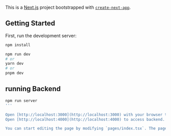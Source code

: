 This is a [Next.js](https://nextjs.org/) project bootstrapped with [`create-next-app`](https://github.com/vercel/next.js/tree/canary/packages/create-next-app).

## Getting Started

First, run the development server:

```bash
npm install

npm run dev
# or
yarn dev
# or
pnpm dev
```

## running Backend

```bash
npm run server
'''

Open [http://localhost:3000](http://localhost:3000) with your browser to see the result.
Open [http://localhost:4000](http://localhost:4000) to access backend.

You can start editing the page by modifying `pages/index.tsx`. The page auto-updates as you edit the file.
```
